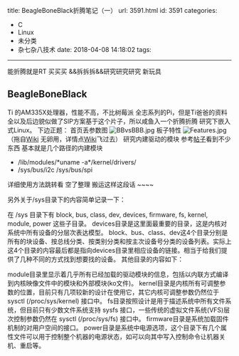 title: BeagleBoneBlack折腾笔记（一）
url: 3591.html
id: 3591
categories:
  - C
  - Linux
  - 未分类
  - 杂七杂八技术
date: 2018-04-08 14:18:02
tags:
---
能折腾就是RT 买买买 &&拆拆拆&&研究研究研究 新玩具
<!--more-->

## BeagleBoneBlack 
Ti 的AM335X处理器，性能不高，不比树莓派 全志系列的Pi，但是Ti爸爸的资料全以及后边貌似做了SIP方案基于这个片子，所以咸鱼入一个折腾折腾 研究下嵌入式Linux。 下边正题： 首页丢参数图 ![BBvsBBB.jpg](https://elinux.org/images/f/f8/BBvsBBB.jpg) 板子特性 ![Features.jpg](https://elinux.org/images/2/2b/Features.jpg) （拖自[Wiki](https://elinux.org/Beagleboard:BeagleBoneBlack) 无卵用，详情点[Wiki](https://elinux.org/Beagleboard:BeagleBoneBlack)飞过去） 研究内建驱动的模块 参考[帖子](https://blog.csdn.net/wyt2013/article/details/16874823)看到不少东西 基本就是几个路径的内建模块

*   /lib/modules/\*uname -a\*/kernel/drivers/
*   /sys/bus/i2c /sys/bus/spi

详细使用方法跳转看 空了整理 搬运这样这段话 ~~~~

另外关于/sys目录下的内容简单记录一下：

在 /sys 目录下有 block, bus, class, dev, devices, firmware, fs, kernel, module, power 这些子目录。 devices目录是这里面最重要的目录，这是内核对系统中所有设备的分层次表达模型。 block、bus、class、dev这4个目录分别是所有的块设备、按总线分类、按类别分类和按主次设备号分类的设备列表。实际上这4个目录的内容最后都是指向devices目录里相应设备的链接。相当于给我们提供了几种不同的方式找到想要找的设备。 其他目录的内容如下：

module目录里显示着几乎所有已经加载的驱动模块的信息，包括以内联方式编译到内核映像文件中的模块和外部模块(ko文件)。 kernel目录是内核所有可调整参数的位置，目前只有几项较新的设计在使用它，其它内核可调整参数仍然位于 sysctl (/proc/sys/kernel) 接口中。 fs目录按照设计是用于描述系统中所有文件系统，但目前只有少数文件系统支持 sysfs 接口，一些传统的虚拟文件系统(VFS)层次控制参数仍然在 sysctl (/proc/sys/fs) 接口中。 firmware目录是系统加载固件机制的对用户空间的接口。 power目录是系统中电源选项，这个目录下有几个属性文件可以用于控制整个机器的电源状态，如可以向其中写入控制命令让机器关机、重启等。

~~~~